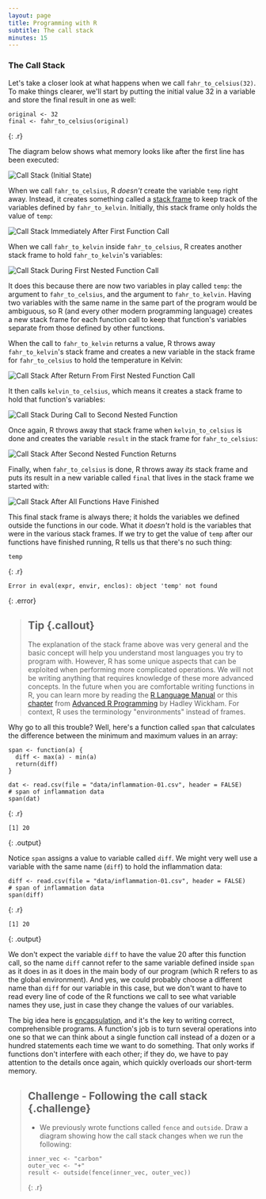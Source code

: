 ```yaml
---
layout: page
title: Programming with R
subtitle: The call stack
minutes: 15
---
```




### The Call Stack

Let's take a closer look at what happens when we call `fahr_to_celsius(32)`. To make things clearer, we'll start by putting the initial value 32 in a variable and store the final result in one as well:


~~~
original <- 32
final <- fahr_to_celsius(original)
~~~
{: .r}

The diagram below shows what memory looks like after the first line has been executed:

<img src="{{ site.root }}/fig/python-call-stack-01.svg" alt="Call Stack (Initial State)" />

When we call `fahr_to_celsius`, R *doesn't* create the variable `temp` right away.
Instead, it creates something called a [stack frame](reference.html#stack-frame) to keep track of the variables defined by `fahr_to_kelvin`.
Initially, this stack frame only holds the value of `temp`:

<img src="{{ site.root }}/fig/python-call-stack-02.svg" alt="Call Stack Immediately After First Function Call" />

When we call `fahr_to_kelvin` inside `fahr_to_celsius`, R creates another stack frame to hold `fahr_to_kelvin`'s variables:

<img src="{{ site.root }}/fig/python-call-stack-03.svg" alt="Call Stack During First Nested Function Call" />

It does this because there are now two variables in play called `temp`: the argument to `fahr_to_celsius`, and the argument to `fahr_to_kelvin`.
Having two variables with the same name in the same part of the program would be ambiguous, so R (and every other modern programming language) creates a new stack frame for each function call to keep that function's variables separate from those defined by other functions.

When the call to `fahr_to_kelvin` returns a value, R throws away `fahr_to_kelvin`'s stack frame and creates a new variable in the stack frame for `fahr_to_celsius` to hold the temperature in Kelvin:

<img src="{{ site.root }}/fig/python-call-stack-04.svg" alt="Call Stack After Return From First Nested Function Call" />

It then calls `kelvin_to_celsius`, which means it creates a stack frame to hold that function's variables:

<img src="{{ site.root }}/fig/python-call-stack-05.svg" alt="Call Stack During Call to Second Nested Function" />

Once again, R throws away that stack frame when `kelvin_to_celsius` is done
and creates the variable `result` in the stack frame for `fahr_to_celsius`:

<img src="{{ site.root }}/fig/python-call-stack-06.svg" alt="Call Stack After Second Nested Function Returns" />

Finally, when `fahr_to_celsius` is done, R throws away *its* stack frame and puts its result in a new variable called `final` that lives in the stack frame we started with:

<img src="{{ site.root }}/fig/python-call-stack-07.svg" alt="Call Stack After All Functions Have Finished" />

This final stack frame is always there;
it holds the variables we defined outside the functions in our code.
What it *doesn't* hold is the variables that were in the various stack frames.
If we try to get the value of `temp` after our functions have finished running, R tells us that there's no such thing:


~~~
temp
~~~
{: .r}



~~~
Error in eval(expr, envir, enclos): object 'temp' not found
~~~
{: .error}

> ## Tip {.callout}
>
> The explanation of the stack frame above was very general and the basic
> concept will help you understand most languages you try to program with.
> However, R has some unique aspects that can be exploited when performing
> more complicated operations. We will not be writing anything that requires
> knowledge of these more advanced concepts. In the future when you are
> comfortable writing functions in R, you can learn more by reading the
> [R Language Manual][man] or this [chapter][] from
> [Advanced R Programming][adv-r] by Hadley Wickham. For context, R uses the
> terminology "environments" instead of frames.

[man]: http://cran.r-project.org/doc/manuals/r-release/R-lang.html#Environment-objects
[chapter]: http://adv-r.had.co.nz/Environments.html
[adv-r]: http://adv-r.had.co.nz/

Why go to all this trouble? Well, here's a function called `span` that calculates the difference between the minimum and maximum values in an array:


~~~
span <- function(a) {
  diff <- max(a) - min(a)
  return(diff)
}

dat <- read.csv(file = "data/inflammation-01.csv", header = FALSE)
# span of inflammation data
span(dat)
~~~
{: .r}



~~~
[1] 20
~~~
{: .output}

Notice `span` assigns a value to variable called `diff`. We might very well use a variable with the same name (`diff`) to hold the inflammation data:


~~~
diff <- read.csv(file = "data/inflammation-01.csv", header = FALSE)
# span of inflammation data
span(diff)
~~~
{: .r}



~~~
[1] 20
~~~
{: .output}

We don't expect the variable `diff` to have the value 20 after this function call, so the name `diff` cannot refer to the same variable defined inside `span` as it does in as it does in the main body of our program (which R refers to as the global environment).
And yes, we could probably choose a different name than `diff` for our variable in this case, but we don't want to have to read every line of code of the R functions we call to see what variable names they use, just in case they change the values of our variables.

The big idea here is [encapsulation](reference.html#encapsulation), and it's the key to writing correct, comprehensible programs.
A function's job is to turn several operations into one so that we can think about a single function call instead of a dozen or a hundred statements each time we want to do something.
That only works if functions don't interfere with each other; if they do, we have to pay attention to the details once again, which quickly overloads our short-term memory.

> ## Challenge - Following the call stack {.challenge}
>
>  + We previously wrote functions called `fence` and `outside`.
>    Draw a diagram showing how the call stack changes when we run the
>    following:
> 
> ~~~
> inner_vec <- "carbon"
> outer_vec <- "+"
> result <- outside(fence(inner_vec, outer_vec))
> ~~~
> {: .r}
